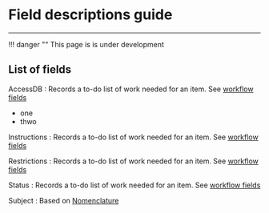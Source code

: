 # Field descriptions guide

---

!!! danger ""
    This page is is under development

## List of fields

AccessDB
:   Records a to-do list of work needed for an item. See [workflow fields](arch-workflow-fields.md)  
- one
- thwo

Instructions
:   Records a to-do list of work needed for an item. See [workflow fields](arch-workflow-fields.md) 

Restrictions
:   Records a to-do list of work needed for an item. See [workflow fields](arch-workflow-fields.md)  

Status
:   Records a to-do list of work needed for an item. See [workflow fields](arch-workflow-fields.md) 

Subject
:   Based on [Nomenclature](https://www.nomenclature.info/apropos-about.app?lang=en)  
